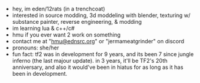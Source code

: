 - hey, im eden/12rats (in a trenchcoat)
- interested in source modding, 3d moddeling with blender, texturing w/ substance painter, reverse engineering, & modding
- im learning lua & c++/c#
- hmu if you ever want 2 work on something
- contact me at "hmu@ednsrc.org" or "jermameatgrinder" on discord
- pronouns: she/her
- fun fact: tf2 was in development for 9 years, and its been 7 since jungle inferno (the last majour update). in 3 years, it'll be TF2's 20th anniversary, and also it would've been in hiatus for as long as it has been in development.
